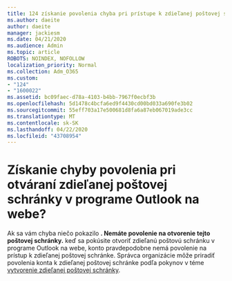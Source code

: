 ```yaml
---
title: 124 získanie povolenia chyba pri prístupe k zdieľanej poštovej schránke v aplikácii OWA?
ms.author: daeite
author: daeite
manager: jackiesm
ms.date: 04/21/2020
ms.audience: Admin
ms.topic: article
ROBOTS: NOINDEX, NOFOLLOW
localization_priority: Normal
ms.collection: Adm_O365
ms.custom:
- "124"
- "1600022"
ms.assetid: bc09faec-d78a-4103-b4bb-7967f0ecbf3b
ms.openlocfilehash: 5d1478c4bcfa6ed9f4430cd00bd033a690fe3b02
ms.sourcegitcommit: 55eff703a17e500681d8fa6a87eb067019ade3cc
ms.translationtype: MT
ms.contentlocale: sk-SK
ms.lasthandoff: 04/22/2020
ms.locfileid: "43708954"
---
```

# <a name="getting-a-permission-error-when-opening-a-shared-mailbox-in-outlook-on-the-web"></a>Získanie chyby povolenia pri otváraní zdieľanej poštovej schránky v programe Outlook na webe?

Ak sa vám chyba niečo pokazilo **. Nemáte povolenie na otvorenie tejto poštovej schránky.** keď sa pokúsite otvoriť zdieľanú poštovú schránku v programe Outlook na webe, konto pravdepodobne nemá povolenie na prístup k zdieľanej poštovej schránke. Správca organizácie môže priradiť povolenia konta k zdieľanej poštovej schránke podľa pokynov v téme [vytvorenie zdieľanej poštovej schránky](https://docs.microsoft.com/office365/admin/email/create-a-shared-mailbox).
  